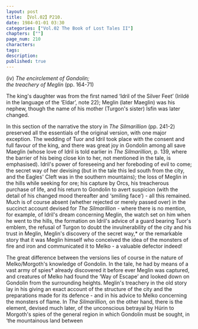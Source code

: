 ```yaml
---
layout: post
title: 【Vol.02】P210.
date: 1984-01-01 03:30
categories: ["Vol.02 The Book of Lost Tales II"]
chapters: [""]
page_num: 210
characters: 
tags: 
description: 
published: true
---
```


<p style="text-indent: 0;">
(iv)    <I>The encirclement of Gondolin;<BR>the treachery of Meglin</I> (pp. 164-71)
</p>

The king's daughter was from the first named ‘Idril of the Silver Feet’ (Irildë in the language of the ‘Eldar’, note 22); Meglin (later Maeglin) was his nephew, though the name of his mother (Turgon's sister) Isfin was later changed.

In this section of the narrative the story in <I>The Silmarillion</I> (pp. 241-2) preserved all the essentials of the original version, with one major exception. The wedding of Tuor and Idril took place with the consent and full favour of the king, and there was great joy in Gondolin among all save Maeglin (whose love of Idril is told earlier in <I>The Silmarillion,</I> p. 139, where the barrier of his being close kin to her, not mentioned in the tale, is emphasised). Idril's power of foreseeing and her foreboding of evil to come; the secret way of her devising (but in the tale this led south from the city, and the Eagles' Cleft was in the southern mountains); the loss of Meglin in the hills while seeking for ore; his capture by Orcs, his treacherous purchase of life, and his return to Gondolin to avert suspicion (with the detail of his changed mood thereafter and ‘smiling face’) - all this remained. Much is of course absent (whether rejected or merely passed over) in the succinct account devised for <I>The Silmarillion -</I> where there is no mention, for example, of Idril's dream concerning Meglin, the watch set on him when he went to the hills, the formation on Idril's advice of a guard bearing Tuor's emblem, the refusal of Turgon to doubt the invulnerability of the city and his trust in Meglin, Meglin's discovery of the secret way,\* or the remarkable story that it was Meglin himself who conceived the idea of the monsters of fire and iron and communicated it to Melko - a valuable defector indeed!

The great difference between the versions lies of course in the nature of Melko/Morgoth's knowledge of Gondolin. In the tale, he had by means of a vast army of spies† already discovered it before ever Meglin was captured, and creatures of Melko had found the ‘Way of Escape’ and looked down on Gondolin from the surrounding heights. Meglin's treachery in the old story lay in his giving an exact account of the structure of the city and the preparations made for its defence - and in his advice to Melko concerning the monsters of flame. In <I>The Silmarillion,</I> on the other hand, there is the element, devised much later, of the unconscious betrayal by Húrin to Morgoth's spies of the general region in which Gondolin must be sought, in ‘the mountainous land between

